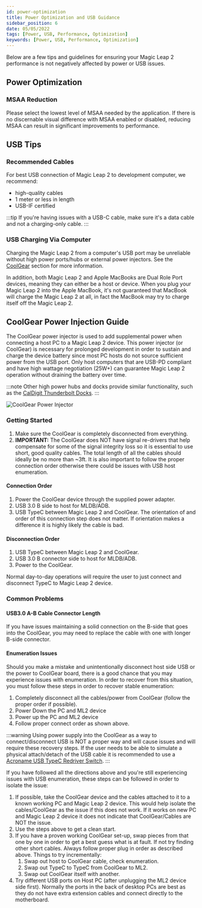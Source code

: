 ```yaml
---
id: power-optimization
title: Power Optimization and USB Guidance
sidebar_position: 6
date: 05/05/2022
tags: [Power, USB, Performance, Optimization]
keywords: [Power, USB, Performance, Optimization]
---
```




Below are a few tips and guidelines for ensuring your Magic Leap 2 performance is not negatively affected by power or USB issues.

## Power Optimization

### MSAA Reduction

Please select the lowest level of MSAA needed by the application. If there is no discernable visual difference with MSAA enabled or disabled, reducing MSAA can result in significant improvements to performance.

## USB Tips

### Recommended Cables

For best USB connection of Magic Leap 2 to development computer, we recommend:

- high-quality cables
- 1 meter or less in length
- USB-IF certified

:::tip
If you're having issues with a USB-C cable, make sure it's a data cable and not a charging-only cable.
:::

### USB Charging Via Computer

Charging the Magic Leap 2 from a computer's USB port may be unreliable without high power ports/hubs or external power injectors. See the [CoolGear](#coolgear-power-injection) section for more information.

In addition, both Magic Leap 2 and Apple MacBooks are Dual Role Port devices, meaning they can either be a host or device. When you plug your Magic Leap 2 into the Apple MacBook, it's not guaranteed that MacBook will charge the Magic Leap 2 at all, in fact the MacBook may try to charge itself off the Magic Leap 2.

## CoolGear Power Injection Guide

The CoolGear power injector is used to add supplemental power when connecting a host PC to a Magic Leap 2 device. This power injector (or CoolGear) is necessary for prolonged development in order to sustain and charge the device battery since most PC hosts do not source sufficient power from the USB port. Only host computers that are USB-PD compliant and have high wattage negotiation (25W+) can guarantee Magic Leap 2 operation without draining the battery over time.

:::note
Other high power hubs and docks provide similar functionality, such as the [CalDigit Thunderbolt Docks](https://www.caldigit.com/docks/).
:::

![CoolGear Power Injector](/img/device/coolgear.png)

### Getting Started

1. Make sure the CoolGear is completely disconnected from everything.
2. **IMPORTANT:** The CoolGear does NOT have signal re-drivers that help compensate for some of the signal integrity loss so it is essential to use short, good quality cables. The total length of all the cables should ideally be no more than ~3ft. It is also important to follow the proper connection order otherwise there could be issues with USB host enumeration.

#### Connection Order

1. Power the CoolGear device through the supplied power adapter.
2. USB 3.0 B side to host for MLDB/ADB.
3. USB TypeC between Magic Leap 2 and CoolGear. The orientation of and order of this connection step does not matter. If orientation makes a difference it is highly likely the cable is bad.

#### Disconnection Order

1. USB TypeC between Magic Leap 2 and CoolGear.
2. USB 3.0 B connector side to host for MLDB/ADB.
3. Power to the CoolGear.

Normal day-to-day operations will require the user to just connect and disconnect TypeC to Magic Leap 2 device.

### Common Problems

#### USB3.0 A-B Cable Connector Length

If you have issues maintaining a solid connection on the B-side that goes into the CoolGear, you may need to replace the cable with one with longer B-side connector.

#### Enumeration Issues

Should you make a mistake and unintentionally disconnect host side USB or the power to CoolGear board, there is a good chance that you may experience issues with enumeration. In order to recover from this situation, you must follow these steps in order to recover stable enumeration:

1. Completely disconnect all the cables/power from CoolGear (follow the proper order if possible).
2. Power Down the PC and ML2 device
3. Power up the PC and ML2 device
4. Follow proper connect order as shown above.

:::warning
Using power supply into the CoolGear as a way to connect/disconnect USB is NOT a proper way and will cause issues and will require these recovery steps. If the user needs to be able to simulate a physical attach/detach of the USB cable it is recommended to use a [Acroname USB TypeC Redriver Switch](https://acroname.com/store/s85-rdvr-usbcsw?sku=S85-RDVR-USBCSW).
:::

If you have followed all the directions above and you're still experiencing issues with USB enumeration, these steps can be followed in order to isolate the issue:

1. If possible, take the CoolGear device and the cables attached to it to a known working PC and Magic Leap 2 device. This would help isolate the cables/CoolGear as the issue if this does not work. If it works on new PC and Magic Leap 2 device it does not indicate that CoolGear/Cables are NOT the issue.
2. Use the steps above to get a clean start.
3. If you have a proven working CoolGear set-up, swap pieces from that one by one in order to get a best guess what is at fault. If not try finding other short cables. Always follow proper plug in order as described above. Things to try incrementally:
   1. Swap out host to CoolGear cable, check enumeration.
   2. Swap out TypeC to TypeC from CoolGear to ML2.
   3. Swap out CoolGear itself with another.
4. Try different USB ports on Host PC (after unplugging the ML2 device side first). Normally the ports in the back of desktop PCs are best as they do not have extra extension cables and connect directly to the motherboard.
